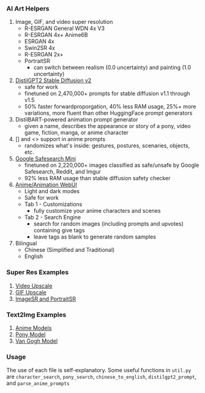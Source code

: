 ### AI Art Helpers
1. Image, GIF, and video super resolution
   * R-ESRGAN General WDN 4x V3
   * R-ESRGAN 4x+ Anime6B
   * ESRGAN 4x
   * Swin2SR 4x
   * R-ESRGAN 2x+
   * PortraitSR
      * can switch between realism (0.0 uncertainty) and painting (1.0 uncertainty)
2. [DistilGPT2 Stable Diffusion v2](https://huggingface.co/FredZhang7/distilgpt2-stable-diffusion-v2)
   * safe for work
   * finetuned on 2,470,000+ prompts for stable diffusion v1.1 through v1.5
   * 50% faster forwardproporgation, 40% less RAM usage, 25%+ more variations, more fluent than other HuggingFace prompt generators
3. DistilBART-powered animation prompt generator
   * given a name, describes the appearance or story of a pony, video game, fiction, manga, or anime character
4. [] and <> support in anime prompts
   * randomizes what's inside: gestures, postures, scenaries, objects, etc.
5. [Google Safesearch Mini](https://huggingface.co/FredZhang7/google-safesearch-mini)
   * finetuned on 2,220,000+ images classified as safe/unsafe by Google Safesearch, Reddit, and Imgur
   * 92% less RAM usage than stable diffusion safety checker
6. [Anime/Animation WebUI](./art_examples/anime_webui_preview.md)
   * Light and dark modes
   * Safe for work
   * Tab 1 - Customizations
      * fully customize your anime characters and scenes
   * Tab 2 - Search Engine
      * search for random images (including prompts and upvotes) containing give tags
      * leave tags as blank to generate random samples
7. Bilingual
    * Chinese (Simplified and Traditional)
    * English

### Super Res Examples
1. [Video Upscale](https://www.youtube.com/playlist?list=PLCFlAfr2X8n1oFJMEcVTCuq3df5yPcZEf)
2. [GIF Upscale](https://imgur.com/a/IEdJiyY)
3. [ImageSR and PortraitSR](https://imgur.com/a/bfRMEBt)

### Text2Img Examples
1. [Anime Models](./art_examples/astro_anime.md)
2. [Pony Model](./art_examples/astro_pony.md)
3. [Van Gogh Model](./art_examples/astro_van_gogh.md)

### Usage
The use of each file is self-explanatory. Some useful functions in `util.py` are `character_search`, `pony_search`, `chinese_to_english`, `distilgpt2_prompt`, and `parse_anime_prompts`